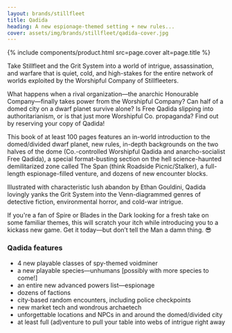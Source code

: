 ```yaml
---
layout: brands/stillfleet
title: Qadida
heading: A new espionage-themed setting + new rules...
cover: assets/img/brands/stillfleet/qadida-cover.jpg
---
```


{% include components/product.html src=page.cover alt=page.title %}

Take Stillfleet and the Grit System into a world of intrigue, assassination, and warfare that is quiet, cold, and high-stakes for the entire network of worlds exploited by the Worshipful Company of Stillfleeters.

What happens when a rival organization—the anarchic Honourable Company—finally takes power from the Worshipful Company? Can half of a domed city on a dwarf planet survive alone? Is Free Qadida slipping into authoritarianism, or is that just more Worshipful Co. propaganda? Find out by reserving your copy of Qadida!

This book of at least 100 pages features an in-world introduction to the domed/divided dwarf planet, new rules, in-depth backgrounds on the two halves of the dome (Co.-controlled Worshipful Qadida and anarcho-socialist Free Qadida), a special format-busting section on the hell science-haunted demilitarized zone called The Span (think Roadside Picnic/Stalker), a full-length espionage-filled venture, and dozens of new encounter blocks.

Illustrated with characteristic lush abandon by Ethan Gouldini, Qadida lovingly yanks the Grit System into the Venn-diagrammed genres of detective fiction, environmental horror, and cold-war intrigue.

If you're a fan of Spire or Blades in the Dark looking for a fresh take on some familiar themes, this will scratch your itch while introducing you to a kickass new game. Get it today—but don’t tell the Man a damn thing. 😎

### Qadida features

- 4 new playable classes of spy-themed voidminer
- a new playable species—unhumans [possibly with more species to come!]
- an entire new advanced powers list—espionage
- dozens of factions
- city-based random encounters, including police checkpoints
- new market tech and wondrous archaetech
- unforgettable locations and NPCs in and around the domed/divided city
- at least full (ad)venture to pull your table into webs of intrigue right away
